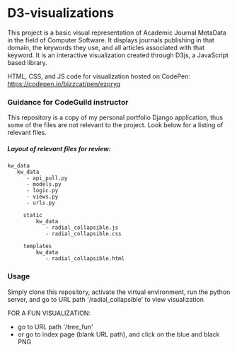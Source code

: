 # D3-visualizations
This project is a basic visual representation of Academic Journal MetaData in the field of Computer Software. It displays journals publishing in that domain, the keywords they use, and all articles associated with that keyword. It is an interactive visualization created through D3js, a JavaScript based library.

HTML, CSS, and JS code for visualization hosted on CodePen: https://codepen.io/bizzcat/pen/ezpryq


### Guidance for CodeGuild instructor
This repository is a copy of my personal portfolio Django application, thus some of the files are not relevant to the project. Look below for a listing of relevant files.


##### Layout of relevant files for review:
    kw_data
       kw_data
          - api_pull.py
          - models.py
          - logic.py
          - views.py
          - urls.py

         static
             kw_data
                - radial_collapsible.js        
                - radial_collapsible.css

         templates
             kw_data
                - radial_collapsible.html


### Usage
Simply clone this repository, activate the virtual environment, run the python server, and go to URL path '/radial_collapsible' to view visualization

FOR A FUN VISUALIZATION:
  - go to URL path '/tree_fun'
  - or go to index page (blank URL path), and click on the blue and black PNG
